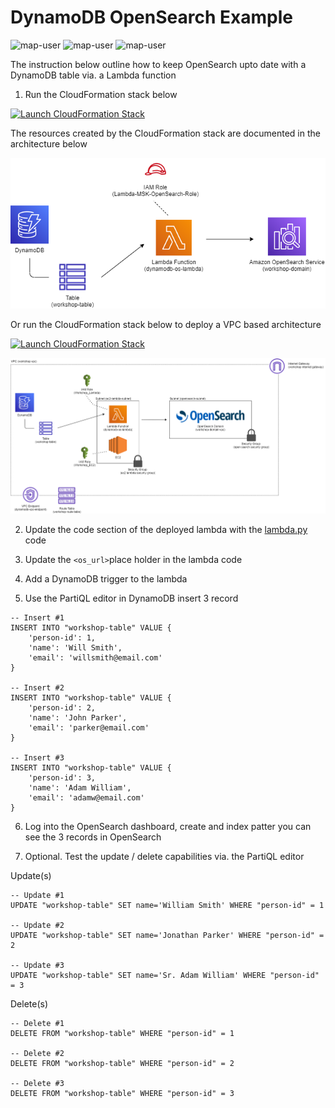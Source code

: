 # DynamoDB OpenSearch Example

<img width="275" alt="map-user" src="https://img.shields.io/badge/cloudformation template deployments-22-blue"> <img width="85" alt="map-user" src="https://img.shields.io/badge/views-271-green"> <img width="125" alt="map-user" src="https://img.shields.io/badge/unique visits-099-green">

The instruction below outline how to keep OpenSearch upto date with a DynamoDB table via. a Lambda function

1. Run the CloudFormation stack below

[![Launch CloudFormation Stack](https://sharkech-public.s3.amazonaws.com/misc-public/cloudformation-launch-stack.png)](https://console.aws.amazon.com/cloudformation/home#/stacks/new?stackName=dynamo-lambda-opensearch&templateURL=https://sharkech-public.s3.amazonaws.com/misc-public/dynamo_lambda_opensearch.yaml)

The resources created by the CloudFormation stack are documented in the architecture below

<img alt="dynamo-lambda-os" src="https://github.com/ev2900/DynamoDB_OpenSearch_Example/blob/main/Architecture/dynamo-lambda-opensearch.png">

Or run the CloudFormation stack below to deploy a VPC based architecture

[![Launch CloudFormation Stack](https://sharkech-public.s3.amazonaws.com/misc-public/cloudformation-launch-stack.png)](https://console.aws.amazon.com/cloudformation/home#/stacks/new?stackName=dynamo-lambda-opensearch&templateURL=https://sharkech-public.s3.amazonaws.com/misc-public/dynamo_lambda_opensearch_vpc.yaml)

<img alt="dynamo-lambda-os" src="https://github.com/ev2900/DynamoDB_OpenSearch_Example/blob/main/Architecture/dynamo-lambda-opensearch-vpc.png">

2. Update the code section of the deployed lambda with the [lambda.py](https://github.com/ev2900/DynamoDB_OpenSearch_Example/blob/main/lambda.py) code
3. Update the ```<os_url>```place holder in the lambda code
4. Add a DynamoDB trigger to the lambda

5. Use the PartiQL editor in DynamoDB insert 3 record

```
-- Insert #1
INSERT INTO "workshop-table" VALUE {
    'person-id': 1,
    'name': 'Will Smith',
    'email': 'willsmith@email.com'
}

-- Insert #2
INSERT INTO "workshop-table" VALUE {
    'person-id': 2,
    'name': 'John Parker',
    'email': 'parker@email.com'
}

-- Insert #3
INSERT INTO "workshop-table" VALUE {
    'person-id': 3,
    'name': 'Adam William',
    'email': 'adamw@email.com'
}
```

6. Log into the OpenSearch dashboard, create and index patter you can see the 3 records in OpenSearch

7. Optional. Test the update / delete capabilities via. the PartiQL editor

Update(s)

```
-- Update #1
UPDATE "workshop-table" SET name='William Smith' WHERE "person-id" = 1

-- Update #2
UPDATE "workshop-table" SET name='Jonathan Parker' WHERE "person-id" = 2

-- Update #3
UPDATE "workshop-table" SET name='Sr. Adam William' WHERE "person-id" = 3
```

Delete(s)

```
-- Delete #1
DELETE FROM "workshop-table" WHERE "person-id" = 1

-- Delete #2
DELETE FROM "workshop-table" WHERE "person-id" = 2

-- Delete #3
DELETE FROM "workshop-table" WHERE "person-id" = 3
```

